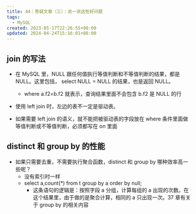 ```yaml
---
title: 44｜答疑文章（三）：说一说这些好问题
tags:
  - MySQL
created: 2023-05-17T22:26:55+08:00
updated: 2024-04-24T15:16:01+08:00
---
```


## join 的写法

- 在 MySQL 里，NULL 跟任何值执行等值判断和不等值判断的结果，都是 NULL。这里包括， select NULL = NULL 的结果，也是返回 NULL。
    - where a.f2=b.f2 就表示，查询结果里面不会包含 b.f2 是 NULL 的行

- 使用 left join 时，左边的表不一定是驱动表。
- 如果需要 left join 的语义，就不能把被驱动表的字段放在 where 条件里面做等值判断或不等值判断，必须都写在 on 里面

## distinct 和 group by 的性能

- 如果只需要去重，不需要执行聚合函数，distinct 和 group by 哪种效率高一些呢？
    - 没有索引时一样
    - select a,count(\*) from t group by a order by null;
        - 这条语句的逻辑是：按照字段 a 分组，计算每组的 a 出现的次数。在这个结果里，由于做的是聚合计算，相同的 a 只出现一次。37 章有关于 group by 的相关内容
